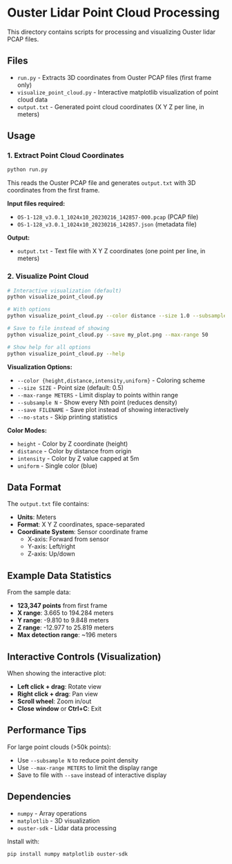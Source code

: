 # Ouster Lidar Point Cloud Processing

This directory contains scripts for processing and visualizing Ouster lidar PCAP files.

## Files

- `run.py` - Extracts 3D coordinates from Ouster PCAP files (first frame only)
- `visualize_point_cloud.py` - Interactive matplotlib visualization of point cloud data
- `output.txt` - Generated point cloud coordinates (X Y Z per line, in meters)

## Usage

### 1. Extract Point Cloud Coordinates

```bash
python run.py
```

This reads the Ouster PCAP file and generates `output.txt` with 3D coordinates from the first frame.

**Input files required:**
- `OS-1-128_v3.0.1_1024x10_20230216_142857-000.pcap` (PCAP file)
- `OS-1-128_v3.0.1_1024x10_20230216_142857.json` (metadata file)

**Output:**
- `output.txt` - Text file with X Y Z coordinates (one point per line, in meters)

### 2. Visualize Point Cloud

```bash
# Interactive visualization (default)
python visualize_point_cloud.py

# With options
python visualize_point_cloud.py --color distance --size 1.0 --subsample 5

# Save to file instead of showing
python visualize_point_cloud.py --save my_plot.png --max-range 50

# Show help for all options
python visualize_point_cloud.py --help
```

**Visualization Options:**
- `--color {height,distance,intensity,uniform}` - Coloring scheme
- `--size SIZE` - Point size (default: 0.5)
- `--max-range METERS` - Limit display to points within range
- `--subsample N` - Show every Nth point (reduces density)
- `--save FILENAME` - Save plot instead of showing interactively
- `--no-stats` - Skip printing statistics

**Color Modes:**
- `height` - Color by Z coordinate (height)
- `distance` - Color by distance from origin
- `intensity` - Color by Z value capped at 5m
- `uniform` - Single color (blue)

## Data Format

The `output.txt` file contains:
- **Units**: Meters
- **Format**: X Y Z coordinates, space-separated
- **Coordinate System**: Sensor coordinate frame
  - X-axis: Forward from sensor
  - Y-axis: Left/right
  - Z-axis: Up/down

## Example Data Statistics

From the sample data:
- **123,347 points** from first frame
- **X range**: 3.665 to 194.284 meters
- **Y range**: -9.810 to 9.848 meters  
- **Z range**: -12.977 to 25.819 meters
- **Max detection range**: ~196 meters

## Interactive Controls (Visualization)

When showing the interactive plot:
- **Left click + drag**: Rotate view
- **Right click + drag**: Pan view
- **Scroll wheel**: Zoom in/out
- **Close window** or **Ctrl+C**: Exit

## Performance Tips

For large point clouds (>50k points):
- Use `--subsample N` to reduce point density
- Use `--max-range METERS` to limit the display range
- Save to file with `--save` instead of interactive display

## Dependencies

- `numpy` - Array operations
- `matplotlib` - 3D visualization
- `ouster-sdk` - Lidar data processing

Install with:
```bash
pip install numpy matplotlib ouster-sdk
```
